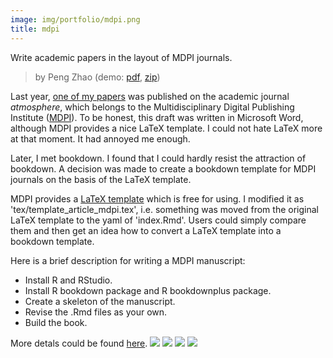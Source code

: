 ```yaml
---
image: img/portfolio/mdpi.png
title: mdpi
---
```


Write academic papers in the layout of MDPI journals.

> by Peng Zhao (demo: [pdf](https://github.com/pzhaonet/bookdownplus/raw/master/inst2/mdpi/showcase/mdpi.pdf), [zip](https://github.com/pzhaonet/bookdownplus/raw/master/inst/templates/mdpi.zip))

<!--more-->

Last year, [one of my papers](http://www.mdpi.com/2073-4433/8/6/111) was published on the academic journal *atmosphere*, which belongs to  the Multidisciplinary Digital Publishing Institute ([MDPI](http://www.mdpi.com/)). To be honest, this draft was written in Microsoft Word, although MDPI provides a nice LaTeX template. I could not hate LaTeX more at that moment. It had annoyed me enough.

Later, I met bookdown. I found that I could hardly resist the attraction of bookdown. A decision was made to create a bookdown template for MDPI journals on the basis of the LaTeX template.

MDPI provides a [LaTeX template](http://www.mdpi.com/authors/latex) which is free for using. I modified it as 'tex/template_article_mdpi.tex', i.e. something was moved from the original LaTeX template to the yaml of 'index.Rmd'. Users could simply compare them and then get an idea how to convert a LaTeX template into a bookdown template.

Here is a brief description for writing a MDPI manuscript:

- Install R and RStudio.
- Install R bookdown package and R bookdownplus package.
- Create a skeleton of the manuscript.
- Revise the .Rmd files as your own.
- Build the book.

More detals could be found [here](https://github.com/pzhaonet/bookdownplus).
[![](https://github.com/pzhaonet/bookdownplus/raw/master/inst2/mdpi/showcase/cover.png)](https://github.com/pzhaonet/bookdownplus/raw/master/inst2/mdpi/showcase/cover.png)
[![](https://github.com/pzhaonet/bookdownplus/raw/master/inst2/mdpi/showcase/mdpi2.png)](https://github.com/pzhaonet/bookdownplus/raw/master/inst2/mdpi/showcase/mdpi2.png)
[![](https://github.com/pzhaonet/bookdownplus/raw/master/inst2/mdpi/showcase/mdpi3.png)](https://github.com/pzhaonet/bookdownplus/raw/master/inst2/mdpi/showcase/mdpi3.png)
[![](https://github.com/pzhaonet/bookdownplus/raw/master/inst2/mdpi/showcase/mdpi4.png)](https://github.com/pzhaonet/bookdownplus/raw/master/inst2/mdpi/showcase/mdpi4.png)

